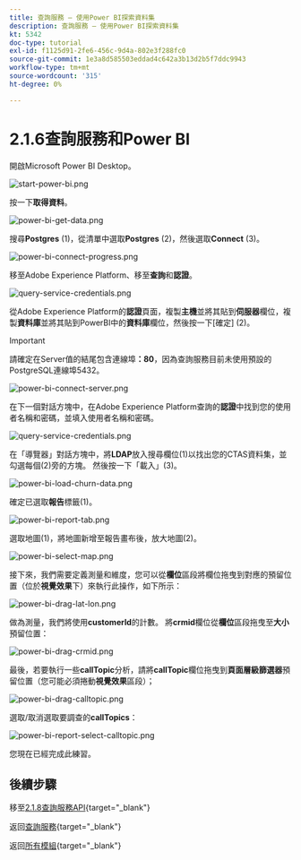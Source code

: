 ```yaml
---
title: 查詢服務 — 使用Power BI探索資料集
description: 查詢服務 — 使用Power BI探索資料集
kt: 5342
doc-type: tutorial
exl-id: f1125d91-2fe6-456c-9d4a-802e3f288fc0
source-git-commit: 1e3a8d585503eddad4c642a3b13d2b5f7ddc9943
workflow-type: tm+mt
source-wordcount: '315'
ht-degree: 0%

---
```


# 2.1.6查詢服務和Power BI

開啟Microsoft Power BI Desktop。

![start-power-bi.png](./images/startpowerbi.png)

按一下&#x200B;**取得資料**。

![power-bi-get-data.png](./images/powerbigetdata.png)

搜尋&#x200B;**Postgres** (1)，從清單中選取&#x200B;**Postgres** (2)，然後選取&#x200B;**Connect** (3)。

![power-bi-connect-progress.png](./images/powerbiconnectprogress.png)

移至Adobe Experience Platform、移至&#x200B;**查詢**&#x200B;和&#x200B;**認證**。

![query-service-credentials.png](./images/queryservicecredentials.png)

從Adobe Experience Platform的&#x200B;**認證**&#x200B;頁面，複製&#x200B;**主機**&#x200B;並將其貼到&#x200B;**伺服器**&#x200B;欄位，複製&#x200B;**資料庫**&#x200B;並將其貼到PowerBI中的&#x200B;**資料庫**&#x200B;欄位，然後按一下[確定] (2)。

>[!IMPORTANT]
>
>請確定在Server值的結尾包含連線埠&#x200B;**：80**，因為查詢服務目前未使用預設的PostgreSQL連線埠5432。

![power-bi-connect-server.png](./images/powerbiconnectserver.png)

在下一個對話方塊中，在Adobe Experience Platform查詢的&#x200B;**認證**&#x200B;中找到您的使用者名稱和密碼，並填入使用者名稱和密碼。

![query-service-credentials.png](./images/queryservicecredentials.png)

在「導覽器」對話方塊中，將&#x200B;**LDAP**&#x200B;放入搜尋欄位(1)以找出您的CTAS資料集，並勾選每個(2)旁的方塊。 然後按一下「載入」(3)。

![power-bi-load-churn-data.png](./images/powerbiloadchurndata.png)

確定已選取&#x200B;**報告**&#x200B;標籤(1)。

![power-bi-report-tab.png](./images/powerbireporttab.png)

選取地圖(1)，將地圖新增至報告畫布後，放大地圖(2)。

![power-bi-select-map.png](./images/powerbiselectmap.png)

接下來，我們需要定義測量和維度，您可以從&#x200B;**欄位**&#x200B;區段將欄位拖曳到對應的預留位置（位於&#x200B;**視覺效果**&#x200B;下）來執行此操作，如下所示：

![power-bi-drag-lat-lon.png](./images/powerbidraglatlon.png)

做為測量，我們將使用&#x200B;**customerId**&#x200B;的計數。 將&#x200B;**crmid**&#x200B;欄位從&#x200B;**欄位**&#x200B;區段拖曳至&#x200B;**大小**&#x200B;預留位置：

![power-bi-drag-crmid.png](./images/powerbidragcrmid.png)

最後，若要執行一些&#x200B;**callTopic**&#x200B;分析，請將&#x200B;**callTopic**&#x200B;欄位拖曳到&#x200B;**頁面層級篩選器**&#x200B;預留位置（您可能必須捲動&#x200B;**視覺效果**&#x200B;區段）；

![power-bi-drag-calltopic.png](./images/powerbidragcalltopic.png)

選取/取消選取要調查的&#x200B;**callTopics**：

![power-bi-report-select-calltopic.png](./images/powerbireportselectcalltopic.png)

您現在已經完成此練習。

## 後續步驟

移至[2.1.8查詢服務API](./ex8.md){target="_blank"}

返回[查詢服務](./query-service.md){target="_blank"}

返回[所有模組](./../../../../overview.md){target="_blank"}
